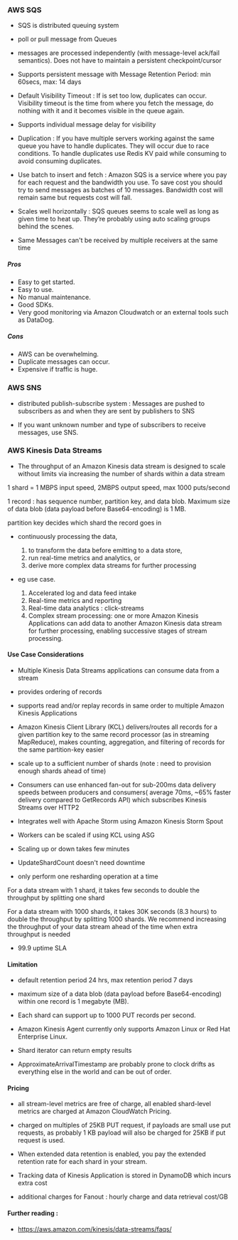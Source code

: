 ### AWS SQS

* SQS is distributed queuing system

* poll or pull message from Queues

* messages are processed independently (with message-level ack/fail semantics). Does not have to maintain a persistent checkpoint/cursor

* Supports persistent message with Message Retention Period: min 60secs, max: 14 days

* Default Visibility Timeout : If is set too low, duplicates can occur. Visibility timeout is the time from where you fetch the message, do nothing with it and it becomes visible in the queue again.

* Supports individual message delay for visibility

* Duplication : If you have multiple servers working against the same queue you have to handle duplicates. They will occur due to race conditions. To handle duplicates use Redis KV paid while consuming to avoid consuming duplicates.
 
* Use batch to insert and fetch : Amazon SQS is a service where you pay for each request and the bandwidth you use. To save cost you should try to send messages as batches of 10 messages. Bandwidth cost will remain same but requests cost will fall.

* Scales well horizontally : SQS queues seems to scale well as long as given time to heat up. They’re probably using auto scaling groups behind the scenes.  

* Same Messages can't be received by multiple receivers at the same time 
  
##### Pros
* Easy to get started.
* Easy to use.
* No manual maintenance.
* Good SDKs.
* Very good monitoring via Amazon Cloudwatch or an external tools such as DataDog.

##### Cons
* AWS can be overwhelming.
* Duplicate messages can occur.
* Expensive if traffic is huge.

### AWS SNS 

* distributed publish-subscribe system : Messages are pushed to subscribers as and when they are sent by publishers to SNS

* If you want unknown number and type of subscribers to receive messages, use SNS.

### AWS Kinesis Data Streams

* The throughput of an Amazon Kinesis data stream is designed to scale without limits via increasing the number of shards within a data stream

1 shard = 1 MBPS input speed, 2MBPS output speed, max 1000 puts/second

1 record : has sequence number, partition key, and data blob. Maximum size of data blob (data payload before Base64-encoding) is 1 MB.

partition key decides which shard the record goes in

* continuously processing the data, 
    1. to transform the data before emitting to a data store, 
    2. run real-time metrics and analytics, or
    3. derive more complex data streams for further processing
 
    
* eg use case.
    1. Accelerated log and data feed intake
    2. Real-time metrics and reporting
    3. Real-time data analytics : click-streams
    4. Complex stream processing: one or more Amazon Kinesis Applications can add data to another Amazon Kinesis data stream for further processing, enabling successive stages of stream processing.
    
#### Use Case Considerations 

- Multiple Kinesis Data Streams applications can consume data from a stream

- provides ordering of records

- supports read and/or replay records in same order to multiple Amazon Kinesis Applications

- Amazon Kinesis Client Library (KCL) delivers/routes all records for a given partition key to the same record processor
(as in streaming MapReduce), makes counting, aggregation, and filtering of records for the same partition-key easier

- scale up to a sufficient number of shards (note : need to provision enough shards ahead of time)

- Consumers can use enhanced fan-out for sub-200ms data delivery speeds between producers and consumers( average 70ms, ~65% faster delivery compared to GetRecords API) which subscribes Kinesis Streams over HTTP2
 
- Integrates well with Apache Storm using Amazon Kinesis Storm Spout

- Workers can be scaled if using KCL using ASG

- Scaling up or down takes few minutes

- UpdateShardCount doesn't need downtime

- only perform one resharding operation at a time

 For a data stream with 1 shard, it takes few seconds to double the throughput by splitting one shard
 
 For a data stream with 1000 shards, it takes 30K seconds (8.3 hours) to double the throughput by splitting 1000 shards. We recommend increasing the throughput of your data stream ahead of the time when extra throughput is needed

- 99.9 uptime SLA

#### Limitation

* default retention period 24 hrs, max retention period 7 days

* maximum size of a data blob (data payload before Base64-encoding) within one record is 1 megabyte (MB).

* Each shard can support up to 1000 PUT records per second. 

* Amazon Kinesis Agent currently only supports Amazon Linux or Red Hat Enterprise Linux. 

* Shard iterator can return empty results

* ApproximateArrivalTimestamp are probably prone to clock drifts as everything else in the world and can be out of order. 

#### Pricing 
 
- all stream-level metrics are free of charge, all enabled shard-level metrics are charged at Amazon CloudWatch Pricing.

- charged on multiples of 25KB PUT request, if payloads are small use put requests, as probably 1 KB payload will also be charged for 25KB if put request is used.

- When extended data retention is enabled, you pay the extended retention rate for each shard in your stream.

- Tracking data of Kinesis Application is stored in DynamoDB which incurs extra cost

- additional charges for Fanout : hourly charge and data retrieval cost/GB

    
#### Further reading :

* https://aws.amazon.com/kinesis/data-streams/faqs/
